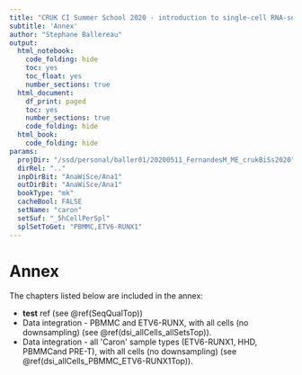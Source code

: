 ```yaml
---
title: "CRUK CI Summer School 2020 - introduction to single-cell RNA-seq analysis"
subtitle: 'Annex'
author: "Stephane Ballereau"
output:
  html_notebook:
    code_folding: hide
    toc: yes
    toc_float: yes
    number_sections: true
  html_document:
    df_print: paged
    toc: yes
    number_sections: true
    code_folding: hide
  html_book:
    code_folding: hide
params:
  projDir: "/ssd/personal/baller01/20200511_FernandesM_ME_crukBiSs2020"
  dirRel: ".."
  inpDirBit: "AnaWiSce/Ana1"
  outDirBit: "AnaWiSce/Ana1"
  bookType: "mk"
  cacheBool: FALSE  
  setName: "caron"
  setSuf: "_5hCellPerSpl"
  splSetToGet: "PBMMC,ETV6-RUNX1"
---
```


<!--
  setSuf: "_allCells"
-->

# Annex

The chapters listed below are included in the annex: 

* **test** ref (see \@ref(SeqQualTop))
* Data integration - PBMMC and ETV6-RUNX, with all cells (no downsampling) (see \@ref(dsi_allCells_allSetsTop)).
* Data integration - all 'Caron' sample types (ETV6-RUNX1, HHD, PBMMCand PRE-T), with all cells (no downsampling) (see \@ref(dsi_allCells_PBMMC_ETV6-RUNX1Top)).
